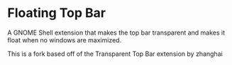 # Floating Top Bar

A GNOME Shell extension that makes the top bar transparent and makes it float when no windows are maximized. 

This is a fork based off of the Transparent Top Bar extension by zhanghai

